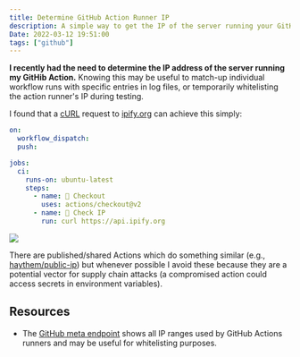 ```yaml
---
title: Determine GitHub Action Runner IP
description: A simple way to get the IP of the server running your GitHub Actions
Date: 2022-03-12 19:51:00
tags: ["github"]
---
```




**I recently had the need to determine the IP address of the server running my GitHib Action.** Knowing this may be useful to match-up individual workflow runs with specific entries in log files, or temporarily whitelisting the action runner's IP during testing.

I found that a [cURL](https://en.wikipedia.org/wiki/CURL) request to [ipify.org](https://www.ipify.org/) can achieve this simply:

```yaml
on:
  workflow_dispatch:
  push:

jobs:
  ci:
    runs-on: ubuntu-latest
    steps:
      - name: 🛒 Checkout
        uses: actions/checkout@v2
      - name: 🔎 Check IP
        run: curl https://api.ipify.org
```

<img src="https://swharden.com/static/2022/03/12/ip.jpg" class="shadow rounded mx-auto d-block my-5">

There are published/shared Actions which do something similar (e.g., [haythem/public-ip](https://github.com/marketplace/actions/public-ip)) but whenever possible I avoid these because they are a potential vector for supply chain attacks (a compromised action could access secrets in environment variables).

## Resources
* The [GitHub meta endpoint](https://api.github.com/meta) shows all IP ranges used by GitHub Actions runners and may be useful for whitelisting purposes.